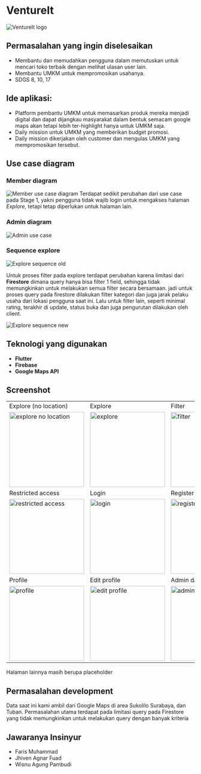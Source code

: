 # VentureIt

![VentureIt logo](https://pomf2.lain.la/f/hhmj7jdv.png)

## Permasalahan yang ingin diselesaikan

- Membantu dan memudahkan pengguna dalam memutuskan untuk mencari toko terbaik dengan melihat ulasan user lain.
- Membantu UMKM untuk mempromosikan usahanya.
- SDGS 8, 10, 17

## Ide aplikasi:

- Platform pembantu UMKM untuk memasarkan produk mereka menjadi digital dan dapat dijangkau masyarakat dalam bentuk semacam google maps akan tetapi lebih ter-highlight hanya untuk UMKM saja.
- Daily mission untuk UMKM yang memberikan budget promosi.
- Daily mission dikerjakan oleh customer dan mengulas UMKM yang mempromosikan tersebut.

## Use case diagram

### Member diagram

![Member use case diagram](https://pomf2.lain.la/f/mjsgke0m.png)
Terdapat sedikit perubahan dari use case pada Stage 1, yakni pengguna tidak wajib login untuk mengakses halaman _Explore_, tetapi tetap diperlukan untuk halaman lain.

### Admin diagram

![Admin use case](https://pomf2.lain.la/f/saoz1tdh.png)

### Sequence explore

![Explore sequence old](https://pomf2.lain.la/f/g0i3qkwt.png)

Untuk proses filter pada explore terdapat perubahan karena limitasi dari **Firestore** dimana query hanya bisa filter 1 field, sehingga tidak memungkinkan untuk melakukan semua filter secara bersamaan. jadi untuk proses query pada firestore dilakukan filter kategori dan juga jarak pelaku usaha dari lokasi pengguna saat ini. Lalu untuk filter lain, seperti minimal rating, terakhir di update, status buka dan juga pengurutan dilakukan oleh client.

![Explore sequence new](https://pomf2.lain.la/f/f53l1rd.png)

## Teknologi yang digunakan

- **Flutter**
- **Firebase**
- **Google Maps API**

## Screenshot

<table>
  <tr>
    <td>Explore (no location)</td>
    <td>Explore</td>
    <td>Filter<td>
  </tr>
  <tr>
    <td><img src="https://pomf2.lain.la/f/3aszx9nf.jpg" alt="explore no location" width="200"></td>
    <td><img src="https://pomf2.lain.la/f/qdfmslx9.jpg" alt="explore" width="200"></td>
    <td><img src="https://pomf2.lain.la/f/jf9z92.jpg" alt="filter" width="200"></td>
  </tr>  
    <tr>
    <td>Restricted access</td>
    <td>Login</td>
    <td>Register<td>
  </tr>
  <tr>
    <td><img src="https://pomf2.lain.la/f/88ww7er6.jpg" alt="restricted access" width="200"></td>
    <td><img src="https://pomf2.lain.la/f/gwpp2jnm.jpg" alt="login" width="200"></td>
    <td><img src="https://pomf2.lain.la/f/86d55jxt.jpg" alt="register" width="200"></td>
  </tr> 
    <tr>
    <td>Profile</td>
    <td>Edit profile</td>
    <td>Admin dashboard<td>
  </tr>
  <tr>
    <td><img src="https://pomf2.lain.la/f/wjbxg436.jpg" alt="profile" width="200"></td>
    <td><img src="https://pomf2.lain.la/f/vmftifea.jpg" alt="edit profile" width="200"></td>
    <td><img src="https://pomf2.lain.la/f/nn5o6s4.jpg" alt="admin dashboard" width="200"></td>
  </tr>  
</table>

Halaman lainnya masih berupa placeholder

## Permasalahan development

Data saat ini kami ambil dari Google Maps di area Sukolilo Surabaya, dan Tuban.
Permasalahan utama terdapat pada limitasi query pada Firestore yang tidak memungkinkan untuk melakukan query dengan banyak kriteria

## Jawaranya Insinyur

- Faris Muhammad
- Jhiven Agnar Fuad
- Wisnu Agung Pambudi

